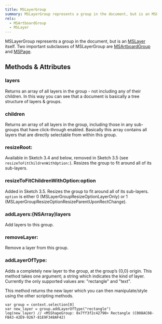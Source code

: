```yaml
---
title: MSLayerGroup
summary: MSLayerGroup represents a group in the document, but is an MSLayer itself. Two important subclasses of MSLayerGroup are MSArtboardGroup and MSPage.
rels:
  - MSArtboardGroup
  - MSLayer
---
```


MSLayerGroup represents a group in the document, but is an [MSLayer](/reference/MSLayer/) itself. Two important subclasses of MSLayerGroup are [MSArtboardGroup](/reference/MSArtboardGroup/) and [MSPage](/reference/MSPage/).

## Methods & Attributes

### layers

Returns an array of all layers in the group - not including any of their children. In this way you can see that a document is basically a tree structure of layers & groups.

### children

Returns an array of all layers in the group, including those in any sub-groups that have click-through enabled. Basically this array contains all layers that are directly selectable from within this group.

### resizeRoot:

Available in Sketch 3.4 and below, removed in Sketch 3.5 (see `resizeToFitChildrenWithOption:`). Resizes the group to fit around all of its sub-layers.

### resizeToFitChildrenWithOption:option

Added in Sketch 3.5. Resizes the group to fit around all of its sub-layers. `option` is either 0 (MSLayerGroupResizeOptionLayerOnly) or 1 (MSLayerGroupResizeOptionResizeParentUponRectChange).

### addLayers:(NSArray)layers

Add layers to this group.

### removeLayer:

Remove a layer from this group.

### addLayerOfType:

Adds a completely new layer to the group, at the group’s {0,0} origin. This method takes one argument; a string which indicates the kind of layer. Currently the only supported values are: "rectangle" and "text".

This method returns the new layer which you can then manipulate/style using the other scripting methods.

```
var group = context.selection[0]
var new_layer = group.addLayerOfType("rectangle")
log(new_layer) // <MSShapeGroup: 0x7ff3f2c42790> Rectangle (C008AC08-FB43-42E9-9267-81E9F348AF42)
```

